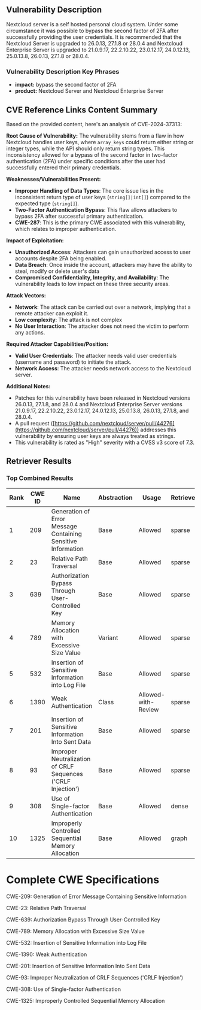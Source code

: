 ## Vulnerability Description
Nextcloud server is a self hosted personal cloud system. Under some circumstance it was possible to bypass the second factor of 2FA after successfully providing the user credentials. It is recommended that the Nextcloud Server is upgraded to 26.0.13, 27.1.8 or 28.0.4 and Nextcloud Enterprise Server is upgraded to 21.0.9.17, 22.2.10.22, 23.0.12.17, 24.0.12.13, 25.0.13.8, 26.0.13, 27.1.8 or 28.0.4.

### Vulnerability Description Key Phrases
- **impact:** bypass the second factor of 2FA
- **product:** Nextcloud Server and Nextcloud Enterprise Server

## CVE Reference Links Content Summary
Based on the provided content, here's an analysis of CVE-2024-37313:

**Root Cause of Vulnerability:**
The vulnerability stems from a flaw in how Nextcloud handles user keys, where `array_keys` could return either string or integer types, while the API should only return string types. This inconsistency allowed for a bypass of the second factor in two-factor authentication (2FA) under specific conditions after the user had successfully entered their primary credentials.

**Weaknesses/Vulnerabilities Present:**
- **Improper Handling of Data Types**: The core issue lies in the inconsistent return type of user keys (`string[]|int[]`) compared to the expected type (`string[]`).
- **Two-Factor Authentication Bypass**: This flaw allows attackers to bypass 2FA after successful primary authentication.
- **CWE-287**:  This is the primary CWE associated with this vulnerability, which relates to improper authentication.

**Impact of Exploitation:**
- **Unauthorized Access**: Attackers can gain unauthorized access to user accounts despite 2FA being enabled.
- **Data Breach**: Once inside the account, attackers may have the ability to steal, modify or delete user's data
- **Compromised Confidentiality, Integrity, and Availability**: The vulnerability leads to low impact on these three security areas.

**Attack Vectors:**
- **Network**: The attack can be carried out over a network, implying that a remote attacker can exploit it.
- **Low complexity**: The attack is not complex
- **No User Interaction**: The attacker does not need the victim to perform any actions.

**Required Attacker Capabilities/Position:**
- **Valid User Credentials**: The attacker needs valid user credentials (username and password) to initiate the attack.
- **Network Access**: The attacker needs network access to the Nextcloud server.

**Additional Notes:**
- Patches for this vulnerability have been released in Nextcloud versions 26.0.13, 27.1.8, and 28.0.4 and Nextcloud Enterprise Server versions 21.0.9.17, 22.2.10.22, 23.0.12.17, 24.0.12.13, 25.0.13.8, 26.0.13, 27.1.8, and 28.0.4.
- A pull request ([https://github.com/nextcloud/server/pull/44276](https://github.com/nextcloud/server/pull/44276)) addresses this vulnerability by ensuring user keys are always treated as strings.
- This vulnerability is rated as "High" severity with a CVSS v3 score of 7.3.

## Retriever Results

### Top Combined Results

| Rank | CWE ID | Name | Abstraction | Usage  | Retrievers | Individual Scores |
|------|--------|------|-------------|-------|------------|-------------------|
| 1 | 209 | Generation of Error Message Containing Sensitive Information | Base | Allowed | sparse | 0.163 |
| 2 | 23 | Relative Path Traversal | Base | Allowed | sparse | 0.150 |
| 3 | 639 | Authorization Bypass Through User-Controlled Key | Base | Allowed | sparse | 0.147 |
| 4 | 789 | Memory Allocation with Excessive Size Value | Variant | Allowed | sparse | 0.144 |
| 5 | 532 | Insertion of Sensitive Information into Log File | Base | Allowed | sparse | 0.144 |
| 6 | 1390 | Weak Authentication | Class | Allowed-with-Review | sparse | 0.144 |
| 7 | 201 | Insertion of Sensitive Information Into Sent Data | Base | Allowed | sparse | 0.138 |
| 8 | 93 | Improper Neutralization of CRLF Sequences ('CRLF Injection') | Base | Allowed | sparse | 0.137 |
| 9 | 308 | Use of Single-factor Authentication | Base | Allowed | dense | 0.413 |
| 10 | 1325 | Improperly Controlled Sequential Memory Allocation | Base | Allowed | graph | 0.002 |



# Complete CWE Specifications

CWE-209: Generation of Error Message Containing Sensitive Information

CWE-23: Relative Path Traversal

CWE-639: Authorization Bypass Through User-Controlled Key

CWE-789: Memory Allocation with Excessive Size Value

CWE-532: Insertion of Sensitive Information into Log File

CWE-1390: Weak Authentication

CWE-201: Insertion of Sensitive Information Into Sent Data

CWE-93: Improper Neutralization of CRLF Sequences ('CRLF Injection')

CWE-308: Use of Single-factor Authentication

CWE-1325: Improperly Controlled Sequential Memory Allocation
